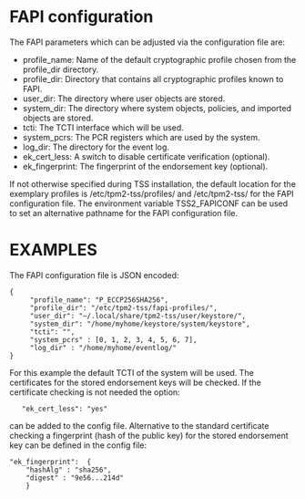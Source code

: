 # FAPI configuration

The FAPI parameters which can be adjusted via the configuration file are:

* profile_name: Name of the default cryptographic profile chosen from the profile_dir directory.
* profile_dir: Directory that contains all cryptographic profiles known to FAPI.
* user_dir: The directory where user objects are stored.
* system_dir: The directory where system objects, policies, and imported
  objects are stored.
* tcti: The TCTI interface which will be used.
* system_pcrs: The PCR registers which are used by the system.
* log_dir: The directory for the event log.
* ek_cert_less: A switch to disable certificate verification (optional).
* ek_fingerprint: The fingerprint of the endorsement key (optional).

If not otherwise specified during TSS installation, the default location for the
exemplary profiles is /etc/tpm2-tss/profiles/ and /etc/tpm2-tss/ for the FAPI
configuration file. The environment variable TSS2_FAPICONF can be used to set
an alternative pathname for the FAPI configuration file.

# EXAMPLES
The FAPI configuration file is JSON encoded:

```
{
     "profile_name": "P_ECCP256SHA256",
     "profile_dir": "/etc/tpm2-tss/fapi-profiles/",
     "user_dir": "~/.local/share/tpm2-tss/user/keystore/",
     "system_dir": "/home/myhome/keystore/system/keystore",
     "tcti": "",
     "system_pcrs" : [0, 1, 2, 3, 4, 5, 6, 7],
     "log_dir" : "/home/myhome/eventlog/"
}
```

 For this example the default TCTI of the system will be used. The certificates
 for the stored endorsement keys will be checked.
 If the certificate checking is not needed the option:

 ```
    "ek_cert_less": "yes"
 ```
can be added to the config file. Alternative to the standard certificate checking a
fingerprint (hash of the public key) for the stored endorsement key can be defined
in the config file:

```
"ek_fingerprint":  {
    "hashAlg" : "sha256",
    "digest" : "9e56...214d"
    }
 ```
